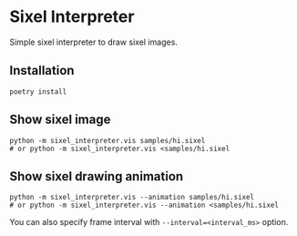 # Sixel Interpreter

Simple sixel interpreter to draw sixel images.

## Installation

```
poetry install
```

## Show sixel image

```
python -m sixel_interpreter.vis samples/hi.sixel
# or python -m sixel_interpreter.vis <samples/hi.sixel
```

## Show sixel drawing animation

```
python -m sixel_interpreter.vis --animation samples/hi.sixel
# or python -m sixel_interpreter.vis --animation <samples/hi.sixel
```

You can also specify frame interval with `--interval=<interval_ms>` option.
